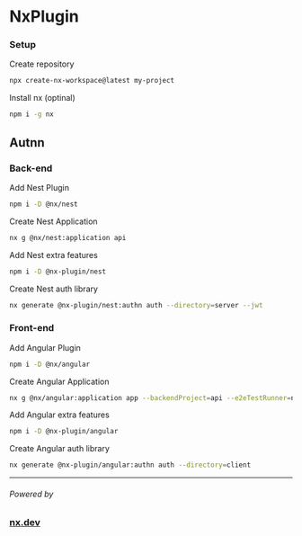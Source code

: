 # NxPlugin

### Setup

Create repository

```sh
npx create-nx-workspace@latest my-project
```

Install nx (optinal)

```sh
npm i -g nx
```

## Autnn

### Back-end

Add Nest Plugin

```sh
npm i -D @nx/nest
```

Create Nest Application

```sh
nx g @nx/nest:application api
```

Add Nest extra features

```sh
npm i -D @nx-plugin/nest
```

Create Nest auth library

```sh
nx generate @nx-plugin/nest:authn auth --directory=server --jwt
```

### Front-end

Add Angular Plugin

```sh
npm i -D @nx/angular
```

Create Angular Application

```sh
nx g @nx/angular:application app --backendProject=api --e2eTestRunner=none
```

Add Angular extra features

```sh
npm i -D @nx-plugin/angular
```

Create Angular auth library

```sh
nx generate @nx-plugin/angular:authn auth --directory=client
```

---

###### Powered by

### [nx.dev](https://nx.dev)
